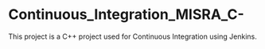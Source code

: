 # Continuous_Integration_MISRA_C-
This project is a C++ project used for Continuous Integration using Jenkins.
